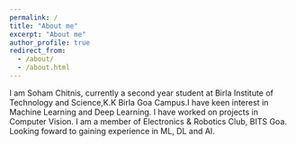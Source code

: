 ```yaml
---
permalink: /
title: "About me"
excerpt: "About me"
author_profile: true
redirect_from: 
  - /about/
  - /about.html
---
```


I am Soham Chitnis, currently a second year student at Birla Institute of Technology and Science,K.K Birla Goa Campus.I have keen interest in Machine Learning and Deep Learning. I have worked on projects in Computer Vision. I am a member of Electronics & Robotics Club, BITS Goa. Looking foward to gaining experience in ML, DL and AI. 

